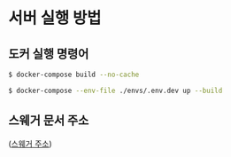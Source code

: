 # 서버 실행 방법

## 도커 실행 명령어

```bash
$ docker-compose build --no-cache

$ docker-compose --env-file ./envs/.env.dev up --build
```

## 스웨거 문서 주소

([스웨거 주소](http://localhost:3000/api))
